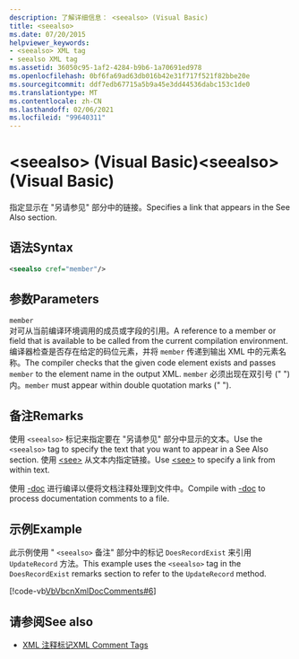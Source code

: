 ```yaml
---
description: 了解详细信息： <seealso> (Visual Basic)
title: <seealso>
ms.date: 07/20/2015
helpviewer_keywords:
- <seealso> XML tag
- seealso XML tag
ms.assetid: 36050c95-1af2-4284-b9b6-1a70691ed978
ms.openlocfilehash: 0bf6fa69ad63db016b42e31f717f521f82bbe20e
ms.sourcegitcommit: ddf7edb67715a5b9a45e3dd44536dabc153c1de0
ms.translationtype: MT
ms.contentlocale: zh-CN
ms.lasthandoff: 02/06/2021
ms.locfileid: "99640311"
---
```

# <a name="seealso-visual-basic"></a><span data-ttu-id="9d791-103">\<seealso> (Visual Basic)</span><span class="sxs-lookup"><span data-stu-id="9d791-103">\<seealso> (Visual Basic)</span></span>

<span data-ttu-id="9d791-104">指定显示在 "另请参见" 部分中的链接。</span><span class="sxs-lookup"><span data-stu-id="9d791-104">Specifies a link that appears in the See Also section.</span></span>  
  
## <a name="syntax"></a><span data-ttu-id="9d791-105">语法</span><span class="sxs-lookup"><span data-stu-id="9d791-105">Syntax</span></span>  
  
```xml  
<seealso cref="member"/>  
```  
  
## <a name="parameters"></a><span data-ttu-id="9d791-106">参数</span><span class="sxs-lookup"><span data-stu-id="9d791-106">Parameters</span></span>  

 `member`  
 <span data-ttu-id="9d791-107">对可从当前编译环境调用的成员或字段的引用。</span><span class="sxs-lookup"><span data-stu-id="9d791-107">A reference to a member or field that is available to be called from the current compilation environment.</span></span> <span data-ttu-id="9d791-108">编译器检查是否存在给定的码位元素，并将 `member` 传递到输出 XML 中的元素名称。</span><span class="sxs-lookup"><span data-stu-id="9d791-108">The compiler checks that the given code element exists and passes `member` to the element name in the output XML.</span></span> <span data-ttu-id="9d791-109">`member` 必须出现在双引号 (" ") 内。</span><span class="sxs-lookup"><span data-stu-id="9d791-109">`member` must appear within double quotation marks (" ").</span></span>  
  
## <a name="remarks"></a><span data-ttu-id="9d791-110">备注</span><span class="sxs-lookup"><span data-stu-id="9d791-110">Remarks</span></span>  

 <span data-ttu-id="9d791-111">使用 `<seealso>` 标记来指定要在 "另请参见" 部分中显示的文本。</span><span class="sxs-lookup"><span data-stu-id="9d791-111">Use the `<seealso>` tag to specify the text that you want to appear in a See Also section.</span></span> <span data-ttu-id="9d791-112">使用 [\<see>](see.md) 从文本内指定链接。</span><span class="sxs-lookup"><span data-stu-id="9d791-112">Use [\<see>](see.md) to specify a link from within text.</span></span>  
  
 <span data-ttu-id="9d791-113">使用 [-doc](../../reference/command-line-compiler/doc.md) 进行编译以便将文档注释处理到文件中。</span><span class="sxs-lookup"><span data-stu-id="9d791-113">Compile with [-doc](../../reference/command-line-compiler/doc.md) to process documentation comments to a file.</span></span>  
  
## <a name="example"></a><span data-ttu-id="9d791-114">示例</span><span class="sxs-lookup"><span data-stu-id="9d791-114">Example</span></span>  

 <span data-ttu-id="9d791-115">此示例使用 " `<seealso>` 备注" 部分中的标记 `DoesRecordExist` 来引用 `UpdateRecord` 方法。</span><span class="sxs-lookup"><span data-stu-id="9d791-115">This example uses the `<seealso>` tag in the `DoesRecordExist` remarks section to refer to the `UpdateRecord` method.</span></span>  
  
 [!code-vb[VbVbcnXmlDocComments#6](~/samples/snippets/visualbasic/VS_Snippets_VBCSharp/VbVbcnXmlDocComments/VB/Class1.vb#6)]  
  
## <a name="see-also"></a><span data-ttu-id="9d791-116">请参阅</span><span class="sxs-lookup"><span data-stu-id="9d791-116">See also</span></span>

- [<span data-ttu-id="9d791-117">XML 注释标记</span><span class="sxs-lookup"><span data-stu-id="9d791-117">XML Comment Tags</span></span>](index.md)
